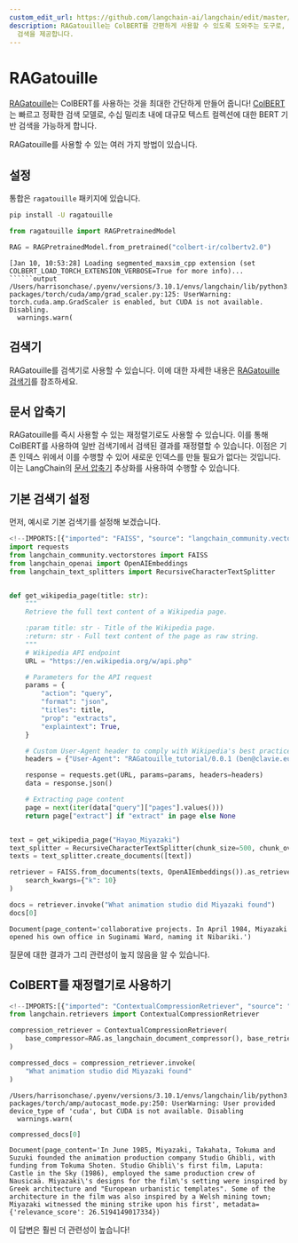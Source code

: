 ```yaml
---
custom_edit_url: https://github.com/langchain-ai/langchain/edit/master/docs/docs/integrations/providers/ragatouille.ipynb
description: RAGatouille는 ColBERT를 간편하게 사용할 수 있도록 도와주는 도구로, 대규모 텍스트 컬렉션에서 빠르고 정확한
  검색을 제공합니다.
---
```


# RAGatouille

[RAGatouille](https://github.com/bclavie/RAGatouille)는 ColBERT를 사용하는 것을 최대한 간단하게 만들어 줍니다! [ColBERT](https://github.com/stanford-futuredata/ColBERT)는 빠르고 정확한 검색 모델로, 수십 밀리초 내에 대규모 텍스트 컬렉션에 대한 BERT 기반 검색을 가능하게 합니다.

RAGatouille를 사용할 수 있는 여러 가지 방법이 있습니다.

## 설정

통합은 `ragatouille` 패키지에 있습니다.

```bash
pip install -U ragatouille
```


```python
from ragatouille import RAGPretrainedModel

RAG = RAGPretrainedModel.from_pretrained("colbert-ir/colbertv2.0")
```

```output
[Jan 10, 10:53:28] Loading segmented_maxsim_cpp extension (set COLBERT_LOAD_TORCH_EXTENSION_VERBOSE=True for more info)...
``````output
/Users/harrisonchase/.pyenv/versions/3.10.1/envs/langchain/lib/python3.10/site-packages/torch/cuda/amp/grad_scaler.py:125: UserWarning: torch.cuda.amp.GradScaler is enabled, but CUDA is not available.  Disabling.
  warnings.warn(
```

## 검색기

RAGatouille를 검색기로 사용할 수 있습니다. 이에 대한 자세한 내용은 [RAGatouille 검색기](/docs/integrations/retrievers/ragatouille)를 참조하세요.

## 문서 압축기

RAGatouille를 즉시 사용할 수 있는 재정렬기로도 사용할 수 있습니다. 이를 통해 ColBERT를 사용하여 일반 검색기에서 검색된 결과를 재정렬할 수 있습니다. 이점은 기존 인덱스 위에서 이를 수행할 수 있어 새로운 인덱스를 만들 필요가 없다는 것입니다. 이는 LangChain의 [문서 압축기](/docs/how_to/contextual_compression) 추상화를 사용하여 수행할 수 있습니다.

## 기본 검색기 설정

먼저, 예시로 기본 검색기를 설정해 보겠습니다.

```python
<!--IMPORTS:[{"imported": "FAISS", "source": "langchain_community.vectorstores", "docs": "https://api.python.langchain.com/en/latest/vectorstores/langchain_community.vectorstores.faiss.FAISS.html", "title": "RAGatouille"}, {"imported": "OpenAIEmbeddings", "source": "langchain_openai", "docs": "https://api.python.langchain.com/en/latest/embeddings/langchain_openai.embeddings.base.OpenAIEmbeddings.html", "title": "RAGatouille"}, {"imported": "RecursiveCharacterTextSplitter", "source": "langchain_text_splitters", "docs": "https://api.python.langchain.com/en/latest/character/langchain_text_splitters.character.RecursiveCharacterTextSplitter.html", "title": "RAGatouille"}]-->
import requests
from langchain_community.vectorstores import FAISS
from langchain_openai import OpenAIEmbeddings
from langchain_text_splitters import RecursiveCharacterTextSplitter


def get_wikipedia_page(title: str):
    """
    Retrieve the full text content of a Wikipedia page.

    :param title: str - Title of the Wikipedia page.
    :return: str - Full text content of the page as raw string.
    """
    # Wikipedia API endpoint
    URL = "https://en.wikipedia.org/w/api.php"

    # Parameters for the API request
    params = {
        "action": "query",
        "format": "json",
        "titles": title,
        "prop": "extracts",
        "explaintext": True,
    }

    # Custom User-Agent header to comply with Wikipedia's best practices
    headers = {"User-Agent": "RAGatouille_tutorial/0.0.1 (ben@clavie.eu)"}

    response = requests.get(URL, params=params, headers=headers)
    data = response.json()

    # Extracting page content
    page = next(iter(data["query"]["pages"].values()))
    return page["extract"] if "extract" in page else None


text = get_wikipedia_page("Hayao_Miyazaki")
text_splitter = RecursiveCharacterTextSplitter(chunk_size=500, chunk_overlap=0)
texts = text_splitter.create_documents([text])
```


```python
retriever = FAISS.from_documents(texts, OpenAIEmbeddings()).as_retriever(
    search_kwargs={"k": 10}
)
```


```python
docs = retriever.invoke("What animation studio did Miyazaki found")
docs[0]
```


```output
Document(page_content='collaborative projects. In April 1984, Miyazaki opened his own office in Suginami Ward, naming it Nibariki.')
```


질문에 대한 결과가 그리 관련성이 높지 않음을 알 수 있습니다.

## ColBERT를 재정렬기로 사용하기

```python
<!--IMPORTS:[{"imported": "ContextualCompressionRetriever", "source": "langchain.retrievers", "docs": "https://api.python.langchain.com/en/latest/retrievers/langchain.retrievers.contextual_compression.ContextualCompressionRetriever.html", "title": "RAGatouille"}]-->
from langchain.retrievers import ContextualCompressionRetriever

compression_retriever = ContextualCompressionRetriever(
    base_compressor=RAG.as_langchain_document_compressor(), base_retriever=retriever
)

compressed_docs = compression_retriever.invoke(
    "What animation studio did Miyazaki found"
)
```

```output
/Users/harrisonchase/.pyenv/versions/3.10.1/envs/langchain/lib/python3.10/site-packages/torch/amp/autocast_mode.py:250: UserWarning: User provided device_type of 'cuda', but CUDA is not available. Disabling
  warnings.warn(
```


```python
compressed_docs[0]
```


```output
Document(page_content='In June 1985, Miyazaki, Takahata, Tokuma and Suzuki founded the animation production company Studio Ghibli, with funding from Tokuma Shoten. Studio Ghibli\'s first film, Laputa: Castle in the Sky (1986), employed the same production crew of Nausicaä. Miyazaki\'s designs for the film\'s setting were inspired by Greek architecture and "European urbanistic templates". Some of the architecture in the film was also inspired by a Welsh mining town; Miyazaki witnessed the mining strike upon his first', metadata={'relevance_score': 26.5194149017334})
```


이 답변은 훨씬 더 관련성이 높습니다!